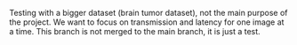 Testing with a bigger dataset (brain tumor dataset), not the main purpose of the project. We want to focus on transmission and latency for one image at a time.
This branch is not merged to the main branch, it is just a test.

